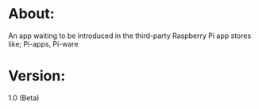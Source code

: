 # About:
An app waiting to be introduced in the third-party Raspberry Pi app stores like; Pi-apps, Pi-ware
# Version:
1.0 (Beta)
